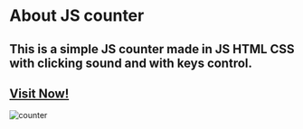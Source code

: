 # About JS counter
## This is a simple JS counter made in JS HTML CSS with clicking sound and with keys control.
## [Visit Now!](https://basic-counter-in-js.netlify.app/)
![counter](https://github.com/user-attachments/assets/85387079-3b33-46fc-92b5-dec2aab6b3aa)
